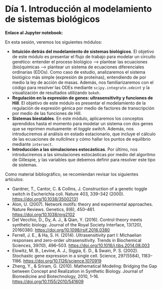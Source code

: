 # Día 1. Introducción al modelamiento de sistemas biológicos

**Enlace al Jupyter notebook:**

En esta sesión, veremos los siguientes módulos:
* **Intuición detrás del modelamiento de sistemas biológicos**. El objetivo de este módulo es presentar el flujo de trabajo para modelar un circuito genético: entender el proceso biológico --> plantear las ecuaciones (bio)químicas --> plantear un sistema de ecuaciones diferenciales ordinarias (EDOs). Como caso de estudio, analizaremos el sistema biológico más simple (expresión de proteínas), entendiendo de por medio la ley de acción de masas. Además, nos familiarizaremos con el código para resolver las ODEs mediante ```scipy.integrate.odeint``` y la visualización de resultados utilizando ```bokeh```.
* **Regulación en la expresión de genes: ultrasensitivity y funciones de Hill**. El objetivo de este módulo es presentar el modelamiento de la regulación de expresión génica por medio de factores de transcripción por medio de las funciones de Hill.
* **Sistemas biestables**. En este módulo, aplicaremos los conceptos aprendidos hasta el momento para modelar un sistema con dos genes que se reprimen mutuamente: el *toggle switch*. Además, nos introduciremos al análisis en estado estacionario, que incluye el cálculo de las ecuaciones de *nullclines* y cómo hallar los puntos de equilibrio mediante ```intersect```.
* **Introducción a las simulaciones estocásticas**. Por último, nos introduciremos a las simulaciones estocásticas por medio del algoritmo de Gillespie, y las variables que debemos definir para resolver este tipo de sistemas.

Como material bibliográfico, se recomiendan revisar los siguientes artículos:
* Gardner, T., Cantor, C. & Collins, J. Construction of a genetic toggle switch in Escherichia coli. Nature 403, 339–342 (2000). https://doi.org/10.1038/35002131
* Alon, U. (2007). Network motifs: theory and experimental approaches. Nature Reviews. Genetics, 8(6), 450–461. https://doi.org/10.1038/nrg2102
* Del Vecchio, D., Dy, A. J., & Qian, Y. (2016). Control theory meets synthetic biology. Journal of the Royal Society Interface, 13(120), 20160380. https://doi.org/10.1098/rsif.2016.0380
* Ferrell, J. E., & Ha, S. H. (2014). Ultrasensitivity part I: Michaelian responses and zero-order ultrasensitivity. Trends in Biochemical Sciences, 39(10), 496–503. https://doi.org/10.1016/j.tibs.2014.08.003
* Elowitz, M. B., Levine, A. J., Siggia, E. D., & Swain, P. S. (2002). Stochastic gene expression in a single cell. Science, 297(5584), 1183–1186. https://doi.org/10.1126/science.1070919
* Zheng, Y., & Sriram, G. (2010). Mathematical Modeling: Bridging the Gap between Concept and Realization in Synthetic Biology. Journal of Biomedicine and Biotechnology, 2010, 1–16. https://doi.org/10.1155/2010/541609

